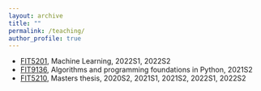 ```yaml
---
layout: archive
title: ""
permalink: /teaching/
author_profile: true
---
```


* [FIT5201](https://handbook.monash.edu/2022/units/FIT5201), Machine Learning, 2022S1, 2022S2 
* [FIT9136](https://handbook.monash.edu/2021/units/FIT9136), Algorithms and programming foundations in Python, 2021S2
* [FIT5210](https://handbook.monash.edu/2021/units/FIT5210), Masters thesis, 2020S2, 2021S1, 2021S2, 2022S1, 2022S2

